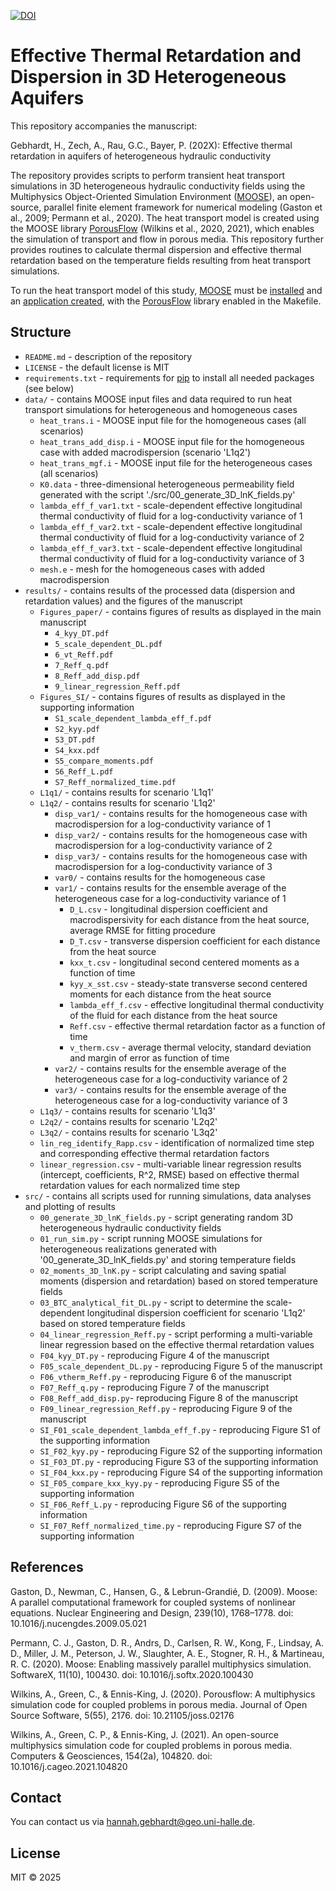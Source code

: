 [![DOI](https://zenodo.org/badge/924770488.svg)](https://doi.org/10.5281/zenodo.14793522)

# Effective Thermal Retardation and Dispersion in 3D Heterogeneous Aquifers 

This repository accompanies the manuscript:

Gebhardt, H., Zech, A., Rau, G.C., Bayer, P. (202X): Effective thermal retardation in aquifers of heterogeneous hydraulic conductivity

The repository provides scripts to perform transient heat transport simulations in 3D heterogeneous hydraulic conductivity fields using the Multiphysics Object-Oriented Simulation Environment ([MOOSE](https://mooseframework.inl.gov/)), an open-source, parallel finite element framework for numerical modeling (Gaston et al., 2009; Permann et al., 2020).
The heat transport model is created using the MOOSE library [PorousFlow](https://mooseframework.inl.gov/modules/porous_flow/index.html) (Wilkins et al., 2020, 2021), which enables the simulation of transport and flow in porous media.
This repository further provides routines to calculate thermal dispersion and effective thermal retardation based on the temperature fields resulting from heat transport simulations.

To run the heat transport model of this study, [MOOSE](https://mooseframework.inl.gov/) must be [installed](https://mooseframework.inl.gov/getting_started/installation/index.html) and an [application created](https://mooseframework.inl.gov/getting_started/new_users.html), with the [PorousFlow](https://mooseframework.inl.gov/modules/porous_flow/index.html) library enabled in the Makefile. 

## Structure

- `README.md` - description of the repository
- `LICENSE` - the default license is MIT
- `requirements.txt` - requirements for [pip](https://pip.pypa.io/en/stable/user_guide/#requirements-files) to install all needed packages (see below)
- `data/` - contains MOOSE input files and data required to run heat transport simulations for heterogeneous and homogeneous cases
	+ `heat_trans.i` - MOOSE input file for the homogeneous cases (all scenarios)
	+ `heat_trans_add_disp.i` - MOOSE input file for the homogeneous case with added macrodispersion (scenario 'L1q2')
	+ `heat_trans_mgf.i` - MOOSE input file for the heterogeneous cases (all scenarios)
	+ `K0.data` - three-dimensional heterogeneous permeability field generated with the script './src/00_generate_3D_lnK_fields.py'
	+ `lambda_eff_f_var1.txt` - scale-dependent effective longitudinal thermal conductivity of fluid for a log-conductivity variance of 1 
	+ `lambda_eff_f_var2.txt` - scale-dependent effective longitudinal thermal conductivity of fluid for a log-conductivity variance of 2 
	+ `lambda_eff_f_var3.txt` - scale-dependent effective longitudinal thermal conductivity of fluid for a log-conductivity variance of 3
	+ `mesh.e` - mesh for the homogeneous cases with added macrodispersion
- `results/` - contains results of the processed data (dispersion and retardation values) and the figures of the manuscript
	- `Figures_paper/` - contains figures of results as displayed in the main manuscript 
		+ `4_kyy_DT.pdf`
		+ `5_scale_dependent_DL.pdf`
		+ `6_vt_Reff.pdf`
		+ `7_Reff_q.pdf`
		+ `8_Reff_add_disp.pdf`
		+ `9_linear_regression_Reff.pdf`
	- `Figures_SI/` - contains figures of results as displayed in the supporting information
		+ `S1_scale_dependent_lambda_eff_f.pdf`
		+ `S2_kyy.pdf`
		+ `S3_DT.pdf`
		+ `S4_kxx.pdf`
		+ `S5_compare_moments.pdf`
		+ `S6_Reff_L.pdf`
		+ `S7_Reff_normalized_time.pdf`
	- `L1q1/` - contains results for scenario 'L1q1'
	- `L1q2/` - contains results for scenario 'L1q2'
		- `disp_var1/` - contains results for the homogeneous case with macrodispersion for a log-conductivity variance of 1
		- `disp_var2/` - contains results for the homogeneous case with macrodispersion for a log-conductivity variance of 2
		- `disp_var3/` - contains results for the homogeneous case with macrodispersion for a log-conductivity variance of 3
		- `var0/` - contains results for the homogeneous case
		- `var1/` - contains results for the ensemble average of the heterogeneous case for a log-conductivity variance of 1
			+ `D_L.csv` - longitudinal dispersion coefficient and macrodispersivity for each distance from the heat source, average RMSE for fitting procedure
			+ `D_T.csv` - transverse dispersion coefficient for each distance from the heat source 
			+ `kxx_t.csv` - longitudinal second centered moments as a function of time  
			+ `kyy_x_sst.csv` - steady-state transverse second centered moments for each distance from the heat source
			+ `lambda_eff_f.csv` - effective longitudinal thermal conductivity of the fluid for each distance from the heat source
			+ `Reff.csv` - effective thermal retardation factor as a function of time
			+ `v_therm.csv` - average thermal velocity, standard deviation and margin of error as function of time 
		- `var2/` - contains results for the ensemble average of the heterogeneous case for a log-conductivity variance of 2
		- `var3/` - contains results for the ensemble average of the heterogeneous case for a log-conductivity variance of 3
	- `L1q3/` - contains results for scenario 'L1q3'
	- `L2q2/` - contains results for scenario 'L2q2'
	- `L3q2/` - contains results for scenario 'L3q2'
	+ `lin_reg_identify_Rapp.csv` - identification of normalized time step and corresponding effective thermal retardation factors
   	+ `linear_regression.csv` - multi-variable linear regression results (intercept, coefficients, R^2, RMSE) based on effective thermal retardation values for each normalized time step
- `src/` - contains all scripts used for running simulations, data analyses and plotting of results
	+ `00_generate_3D_lnK_fields.py` - script generating random 3D heterogeneous hydraulic conductivity fields
	+ `01_run_sim.py` - script running MOOSE simulations for heterogeneous realizations generated with '00_generate_3D_lnK_fields.py' and storing temperature fields
	+ `02_moments_3D_lnK.py` - script calculating and saving spatial moments (dispersion and retardation) based on stored temperature fields
	+ `03_BTC_analytical_fit_DL.py` - script to determine the scale-dependent longitudinal dispersion coefficient for scenario 'L1q2' based on stored temperature fields
	+ `04_linear_regression_Reff.py` - script performing a multi-variable linear regression based on the effective thermal retardation values 
	+ `F04_kyy_DT.py` - reproducing Figure 4 of the manuscript
	+ `F05_scale_dependent_DL.py` - reproducing Figure 5 of the manuscript
	+ `F06_vtherm_Reff.py` - reproducing Figure 6 of the manuscript
	+ `F07_Reff_q.py` - reproducing Figure 7 of the manuscript
	+ `F08_Reff_add_disp.py`- reproducing Figure 8 of the manuscript
	+ `F09_linear_regression_Reff.py` - reproducing Figure 9 of the manuscript
	+ `SI_F01_scale_dependent_lambda_eff_f.py` - reproducing Figure S1 of the supporting information
	+ `SI_F02_kyy.py` - reproducing Figure S2 of the supporting information
	+ `SI_F03_DT.py` - reproducing Figure S3 of the supporting information
	+ `SI_F04_kxx.py` - reproducing Figure S4 of the supporting information
	+ `SI_F05_compare_kxx_kyy.py` - reproducing Figure S5 of the supporting information
	+ `SI_F06_Reff_L.py` - reproducing Figure S6 of the supporting information
	+ `SI_F07_Reff_normalized_time.py` - reproducing Figure S7 of the supporting information

## References

Gaston, D., Newman, C., Hansen, G., & Lebrun-Grandié, D. (2009). Moose: A parallel computational framework for coupled systems of nonlinear equations. Nuclear Engineering and Design, 239(10), 1768–1778. doi: 10.1016/j.nucengdes.2009.05.021

Permann, C. J., Gaston, D. R., Andrs, D., Carlsen, R. W., Kong, F., Lindsay, A. D., Miller, J. M., Peterson, J. W., Slaughter, A. E., Stogner, R. H., & Martineau, R. C. (2020). Moose: Enabling massively parallel multiphysics simulation. SoftwareX, 11(10), 100430. doi: 10.1016/j.softx.2020.100430

Wilkins, A., Green, C., & Ennis-King, J. (2020). Porousflow: A multiphysics simulation code for coupled problems in porous media. Journal of Open Source Software, 5(55), 2176. doi: 10.21105/joss.02176

Wilkins, A., Green, C. P., & Ennis-King, J. (2021). An open-source multiphysics simulation code for coupled problems in porous media. Computers & Geosciences, 154(2a), 104820. doi: 10.1016/j.cageo.2021.104820

## Contact

You can contact us via <hannah.gebhardt@geo.uni-halle.de>.


## License

MIT © 2025

